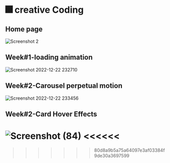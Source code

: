# 🎆 creative Coding
##  Home page
![Screenshot 2](https://user-images.githubusercontent.com/90189815/209234081-3e4d710d-fc1d-4b26-9222-9655d7b689a7.png)
## Week#1-loading animation

![Screenshot 2022-12-22 232710](https://user-images.githubusercontent.com/90189815/209236364-9733d354-c7a2-4aaa-8113-db3e9f147bdf.png)

## Week#2-Carousel perpetual motion

![Screenshot 2022-12-22 233456](https://user-images.githubusercontent.com/90189815/209237124-b53865e4-c64e-44bf-b50e-f2b8f4ac66c7.png)

## Week#2-Card Hover Effects
![Screenshot (84)](https://user-images.githubusercontent.com/90189815/208985486-5ad087dd-8fc8-4b53-81a0-b6872e0791e8.png)
<<<<<<
=======
>>>>>>> 80d8a9b5a75a64097e3af03384f9de30a3697599
